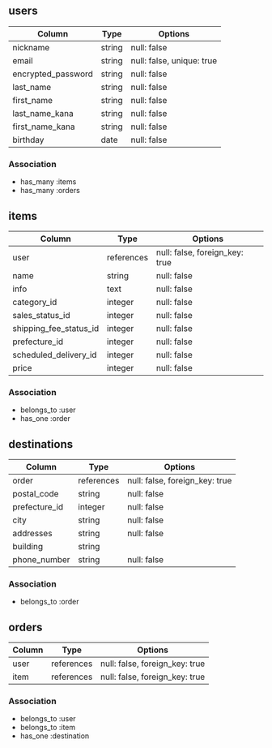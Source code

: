 ## users

| Column                | Type                | Options                   |
|-----------------------|---------------------|---------------------------|
| nickname              | string              | null: false               |
| email                 | string              | null: false, unique: true |
| encrypted_password    | string              | null: false               |
| last_name             | string              | null: false               |
| first_name            | string              | null: false               |
| last_name_kana        | string              | null: false               |
| first_name_kana       | string              | null: false               |
| birthday              | date                | null: false               |

### Association

- has_many :items
- has_many :orders

## items

| Column                | Type                | Options                       |
|-----------------------|---------------------|-------------------------------|
| user                  | references          | null: false, foreign_key: true|
| name                  | string              | null: false                   |
| info                  | text                | null: false                   |
| category_id           | integer             | null: false                   |
| sales_status_id       | integer             | null: false                   |
| shipping_fee_status_id| integer             | null: false                   |
| prefecture_id         | integer             | null: false                   |
| scheduled_delivery_id | integer             | null: false                   |
| price                 | integer             | null: false                   |

### Association

- belongs_to :user
- has_one :order


## destinations

| Column                | Type                | Options                       |
|-----------------------|---------------------|-------------------------------|
| order                 | references          | null: false, foreign_key: true|
| postal_code           | string              | null: false                   |
| prefecture_id         | integer             | null: false                   |
| city                  | string              | null: false                   |
| addresses             | string              | null: false                   |
| building              | string              |                               |
| phone_number          | string              | null: false                   |

### Association

- belongs_to :order

## orders
| Column                | Type                | Options                       |
|-----------------------|---------------------|-------------------------------|
| user                  | references          | null: false, foreign_key: true|
| item                  | references          | null: false, foreign_key: true|

### Association

- belongs_to :user
- belongs_to :item
- has_one :destination